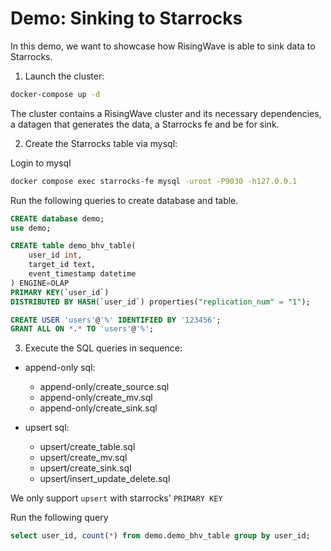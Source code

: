 # Demo: Sinking to Starrocks

In this demo, we want to showcase how RisingWave is able to sink data to Starrocks.


1. Launch the cluster:

```sh
docker-compose up -d
```

The cluster contains a RisingWave cluster and its necessary dependencies, a datagen that generates the data, a Starrocks fe and be for sink.

2. Create the Starrocks table via mysql:

Login to mysql
```sh
docker compose exec starrocks-fe mysql -uroot -P9030 -h127.0.0.1
```

Run the following queries to create database and table.
```sql
CREATE database demo;
use demo;

CREATE table demo_bhv_table(
    user_id int,
    target_id text,
    event_timestamp datetime
) ENGINE=OLAP
PRIMARY KEY(`user_id`)
DISTRIBUTED BY HASH(`user_id`) properties("replication_num" = "1");

CREATE USER 'users'@'%' IDENTIFIED BY '123456';
GRANT ALL ON *.* TO 'users'@'%';
```

3. Execute the SQL queries in sequence:

- append-only sql:
    - append-only/create_source.sql
    - append-only/create_mv.sql
    - append-only/create_sink.sql

- upsert sql:
    - upsert/create_table.sql
    - upsert/create_mv.sql
    - upsert/create_sink.sql
    - upsert/insert_update_delete.sql

We only support `upsert` with starrocks' `PRIMARY KEY`

Run the following query
```sql
select user_id, count(*) from demo.demo_bhv_table group by user_id;
```

